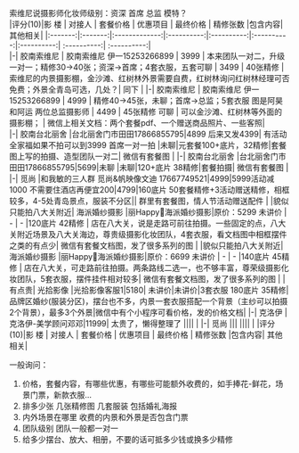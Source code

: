 索维尼说摄影师化妆师级别：资深 首席  总监 模特？  
|评分(10)|影 楼 |   对接人   |      套餐价格     | 优惠项目 | 最终价格 | 精修张数 |包含内容| 其他相关|
|:-------:|:-------:|:-------------:|:----------:|:----------:|:----------:|:----------:| :----------:|  :----------:|     
|-|  胶南索维尼  | 胶南索维尼 伊一15253266899 | 3999  | 本来团队一对二，升级一对一；精修30->40张；资深->首席；4套衣服，五套可聊 | 3499 | 40张精修 | 索维尼的内景摄影棚，金沙滩、红树林外景需要自费，红树林询问红树林经理可否免费；外景全青岛可选，几处？| 同下 |
|-|  胶南索维尼  | 胶南索维尼 伊一15253266899 | 4999  | 精修40->45张，未聊；首席->总监；5套衣服 图是阿昊和阿运 两位总监摄影师 | 4499 | 45张精修 可聊 | 可以金沙滩、红树林等外面的摄影棚； | 微信上相关文档：两个套餐pdf、一个赠送商品照片、一些客照|  
|-|   胶南台北丽舍 |台北丽舍门市田田17866855795|4899 后来又发4399| 有活动全家福如果不拍可以到3999 首席一对一拍 |未聊|元套餐100+底片，32精修|套餐图上写的拍摄、造型团队一对二| 微信有套餐图 | 
|-|   胶南台北丽舍 |台北丽舍门市田田17866855795|5699|未聊 |未聊|120+底片 38精修|套餐拍摄| 微信有套餐图 | 
|-|   觅尚 |和我敏的三人群 觅尚&帆映像文迪 17667749521|4999|5999活动减1000 不需要住酒店再便宜200|4799|160底片 50套餐精修+3活动赠送精修，相框较多，4-5处青岛景点，服装不分区|| 群里有套餐图，情人节活动赠送配件 | 
|貌似只能拍八大关附近|   海派婚纱摄影 |丽Happy🌸海派婚纱摄影|原价：5299 未讲价 | - | - |120底片 42精修 | 店在八大关，说是走路可前往拍摄。一些固定的点，八大关附近场景及八大关海边，尊贵级摄影化妆团队，4套衣服，看文档图中相框摆件之类的有点少| 微信有套餐文档图，发了很多系列的图 |
|貌似只能拍八大关附近|   海派婚纱摄影 |丽Happy🌸海派婚纱摄影|原价：6699 未讲价 | - | - |140底片 45精修 | 店在八大关，可走路前往拍摄。两条路线二选一，也不够丰富，尊荣级摄影化妆团队，5套衣服，摆件挂件相对较多| 微信有套餐文档图，发了很多系列的图 |
|有点贵|   光拾影像 |光拾影像客服1|5180| 未讲价|未讲价|3套衣服 180底片 35精修|品牌区婚纱(服装分区)，摆台也不多，内景一套衣服搭配一个背景（主纱可以拍摄2个背景），最多3个外景|微信中有个小程序可看价格，发的价格文档| 
|-|   克洛伊 |克洛伊-美学顾问邓邓|11999| 太贵了，懒得整理了 ||||  | 
|-|   觅尚 ||| ||||  | 
|评分(10)|影 楼 |   对接人   |      套餐价格     | 优惠项目 | 最终价格 | 精修张数 |包含内容| 其他相关|  

一般询问：
  1. 价格，套餐内容，有哪些优惠，有哪些可能额外收费的，如手捧花-鲜花，场景门票，新款衣服...
  2. 排多少张 几张精修图 几套服装 包括婚礼海报  
  3. 内外场景在哪里 收费的内景和外景是否包含门票  
  4. 团队级别 团队一般都一对一  
  5. 给多少摆台、放大、相册，不要的话可抵多少钱或换多少精修

